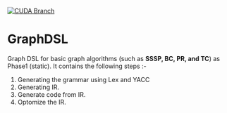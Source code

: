 [![CUDA Branch](https://github.com/nibeditabh/GraphDSL/actions/workflows/cuda.yml/badge.svg)](https://github.com/nibeditabh/GraphDSL/actions/workflows/cuda.yml)


# GraphDSL

Graph DSL for basic graph algorithms (such as **SSSP, BC, PR, and TC**) as Phase1 (static).
It contains the following steps :-

1. Generating the grammar using Lex and YACC 
2. Generating IR. 
3. Generate code from IR. 
4. Optomize the IR. 
